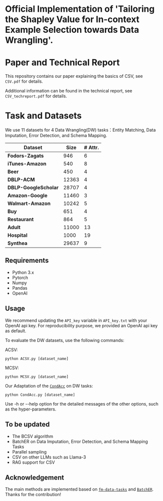 # Official Implementation of 'Tailoring the Shapley Value for In-context Example Selection towards Data Wrangling'.

# Paper and Technical Report
 
This repository contains our paper explaining the basics of CSV, see `CSV.pdf` for details. 

Additional information can be found in the technical report, see `CSV_techreport.pdf` for details. 

# Task and Datasets
 
We use 11 datasets for 4 Data Wrangling(DW) tasks：Entity Matching, Data Imputation, Error Detection, and Schema Mapping.

| Dataset | Size | # Attr. |
| --- | --- | --- |
| **Fodors-Zagats** | 946 | 6 |
| **iTunes-Amazon** | 540 | 8 |
| **Beer** | 450 | 4 |
| **DBLP-ACM** | 12363 | 4 |
| **DBLP-GoogleScholar** | 28707 | 4 |
| **Amazon-Google** | 11460 | 3 |
| **Walmart-Amazon** | 10242 | 5 |
| **Buy** | 651 | 4 |
| **Restaurant** | 864 | 5 |
| **Adult** | 11000 | 13 |
| **Hospital** | 1000 | 19 |
| **Synthea** | 29637 | 9 |

 
## Requirements
 
- Python 3.x
- Pytorch
- Numpy
- Pandas
- OpenAI

 
## Usage

We recommend updating the `API_key` variable in `API_key.txt` with your OpenAI api key. For reproducibility purpose, we provided an OpenAI api key as default.

To evaluate the DW datasets, use the following commands:

ACSV:

`python ACSV.py [dataset_name]`

MCSV:

`python MCSV.py [dataset_name]`

Our Adaptation of the [`CondAcc`](https://github.com/terarachang/DataICL) on DW tasks:

`python CondAcc.py [dataset_name]`

Use -h or --help option for the detailed messages of the other options, such as the hyper-parameters.

## To be updated

- The BCSV algorithm
- BatchER on Data Imputation, Error Detection, and Schema Mapping Tasks
- Parallel sampling
- CSV on other LLMs such as Llama-3
- RAG support for CSV

## Acknowledgement
 
The main methods are implemented based on [`fm-data-tasks`](https://github.com/HazyResearch/fm_data_tasks) and [`BatchER`](https://github.com/fmh1art/BatchER). Thanks for the contribution!
